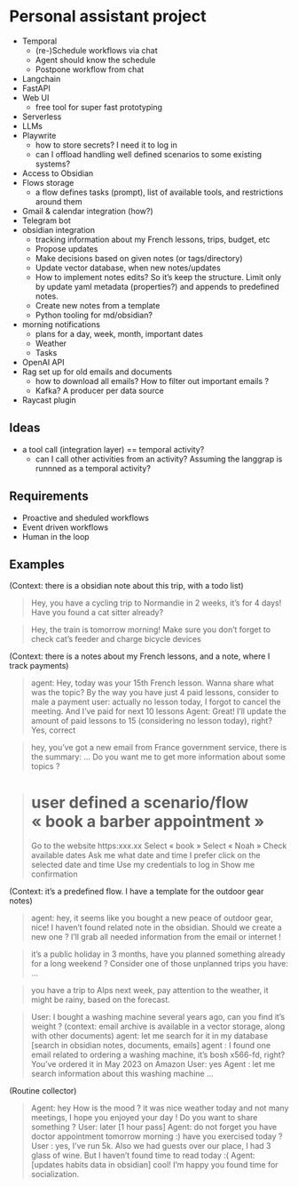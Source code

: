 # Personal assistant project

- Temporal
  - (re-)Schedule workflows via chat
  - Agent should know the schedule 
  - Postpone workflow from chat
- Langchain
- FastAPI
- Web UI
  - free tool for super fast prototyping 
- Serverless
- LLMs
- Playwrite
    - how to store secrets? I need it to log in 
    - can I offload handling well defined scenarios to some existing systems?
- Access to Obsidian
- Flows storage
    - a flow defines tasks (prompt), list of available tools, and restrictions around them
- Gmail & calendar integration (how?)
- Telegram bot
- obsidian integration
    - tracking information about my French lessons, trips, budget, etc
    - Propose updates 
    - Make decisions based on given notes (or tags/directory)
    - Update vector database, when new notes/updates
    - How to implement notes edits? So it’s keep the structure. Limit only by update yaml metadata (properties?) and appends to predefined notes.
    - Create new notes from a template
    - Python tooling for md/obsidian?
- morning notifications
    - plans for a day, week, month, important dates 
    - Weather
    - Tasks
- OpenAI API
- Rag set up for old emails and documents 
    - how to download all emails? How to filter out important emails ?
    - Kafka? A producer per data source 
- Raycast plugin 


## Ideas
- a tool call (integration layer) == temporal activity?
  - can I call other activities from an activity? Assuming the langgrap is runnned as a temporal activity?
## Requirements

- Proactive and sheduled workflows
- Event driven workflows
- Human in the loop


## Examples

(Context: there is a obsidian note about this trip, with a todo list)
> Hey, you have a cycling trip to Normandie in 2 weeks, it’s for 4 days! Have you found a cat sitter already?

> Hey, the train is tomorrow morning! Make sure you don’t forget to check cat’s feeder and charge bicycle devices 

(Context: there is a notes about my French lessons, and a note, where I track payments)
> agent: Hey, today was your 15th French lesson. Wanna share what was the topic? By the way you have just 4 paid lessons, consider to male a payment 
> user: actually no lesson today, I forgot to cancel the meeting. And I’ve paid for next 10 lessons 
> Agent: Great! I’ll update the amount of paid lessons to 15 (considering no lesson today), right?
> Yes, correct

> hey, you’ve got a new email from France government service, there is the summary: …
> Do you want me to get more information about some topics ?

> # user defined a scenario/flow « book a barber appointment »
> Go to the website https:xxx.xx
> Select « book »
> Select « Noah »
> Check available dates
> Ask me what date and time I prefer 
> click on the selected date and time
> Use my credentials to log in 
> Show me confirmation 

(Context: it’s a predefined flow. I have a template for the outdoor gear notes)
> agent: hey, it seems like you bought a new peace of outdoor gear, nice! I haven’t found related note in the obsidian. Should we create a new one ? I’ll grab all needed information from the email or internet !

> it’s a public holiday in 3 months, have you planned something already for a long weekend ? Consider one of those unplanned trips you have: …

> you have a trip to Alps next week, pay attention to the weather, it might be rainy, based on the forecast.


> User: I bought a washing machine several years ago, can you find it’s weight ?
> (context: email archive is available in a vector storage, along with other documents)
> agent: let me search for it in my database 
> [search in obsidian notes, documents, emails]
> agent : I found one email related to ordering a washing machine, it’s bosh x566-fd, right? You’ve ordered it in May 2023 on Amazon
> User: yes
> Agent : let me search information about this washing machine 
> …

(Routine collector)
> Agent: hey How is the mood ?
> it was nice weather today and not many meetings, I hope you enjoyed your day !
> Do you want to share something ?
> User: later
> [1 hour pass]
> Agent: do not forget you have doctor appointment tomorrow morning :)
> have you exercised today ?
> User : yes, I’ve run 5k. Also we had guests over our place, I had 3 glass of wine. But I haven’t found time to read today :(
> Agent: [updates habits data in obsidian] cool! I’m happy you found time for socialization. 
